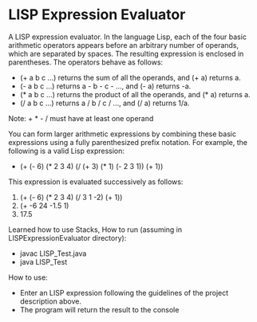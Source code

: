 # LISP Expression Evaluator

A LISP expression evaluator. In the language Lisp, each of the four basic arithmetic operators appears before an arbitrary number of operands, which are separated by spaces. The resulting expression is enclosed in parentheses. The operators behave as follows:
- (+ a b c ...) returns the sum of all the operands, and (+ a) returns a.
- (- a b c ...) returns a - b - c - ..., and (- a) returns -a.
- (* a b c ...) returns the product of all the operands, and (* a) returns a.
- (/ a b c ...) returns a / b / c / ..., and (/ a) returns 1/a.

Note: + * - / must have at least one operand

You can form larger arithmetic expressions by combining these basic expressions using a fully parenthesized prefix notation. For example, the following is a valid Lisp expression:
- (+ (- 6) (* 2 3 4) (/ (+ 3) (* 1) (- 2 3 1)) (+ 1))

This expression is evaluated successively as follows:
1. (+ (- 6) (* 2 3 4) (/ 3 1 -2) (+ 1))
2. (+ -6 24 -1.5 1)
3. 17.5

Learned how to use Stacks, 
How to run (assuming in LISPExpressionEvaluator directory):
- javac LISP_Test.java
- java LISP_Test

How to use:
- Enter an LISP expression following the guidelines of the project description above.
- The program will return the result to the console